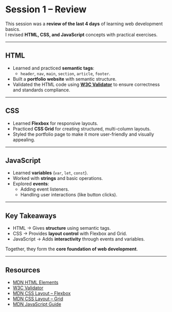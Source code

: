 # Session 1 – Review

This session was a **review of the last 4 days** of learning web development basics.  
I revised **HTML, CSS, and JavaScript** concepts with practical exercises.

---

## HTML

- Learned and practiced **semantic tags**:
  - `header`, `nav`, `main`, `section`, `article`, `footer`.
- Built a **portfolio website** with semantic structure.
- Validated the HTML code using **[W3C Validator](https://validator.w3.org/)** to ensure correctness and standards compliance.

---

## CSS

- Learned **Flexbox** for responsive layouts.
- Practiced **CSS Grid** for creating structured, multi-column layouts.
- Styled the portfolio page to make it more user-friendly and visually appealing.

---

## JavaScript

- Learned **variables** (`var`, `let`, `const`).
- Worked with **strings** and basic operations.
- Explored **events**:
  - Adding event listeners.
  - Handling user interactions (like button clicks).

---

## Key Takeaways

- HTML → Gives **structure** using semantic tags.
- CSS → Provides **layout control** with Flexbox and Grid.
- JavaScript → Adds **interactivity** through events and variables.

Together, they form the **core foundation of web development**.

---

## Resources

- [MDN HTML Elements](https://developer.mozilla.org/en-US/docs/Web/HTML/Element)
- [W3C Validator](https://validator.w3.org/)
- [MDN CSS Layout – Flexbox](https://developer.mozilla.org/en-US/docs/Learn/CSS/CSS_layout/Flexbox)
- [MDN CSS Layout – Grid](https://developer.mozilla.org/en-US/docs/Learn/CSS/CSS_layout/Grids)
- [MDN JavaScript Guide](https://developer.mozilla.org/en-US/docs/Web/JavaScript/Guide)
